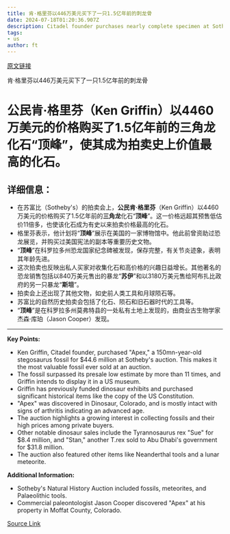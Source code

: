 ```yaml
---
title: 肯·格里芬以446万美元买下了一只1.5亿年前的刺龙骨
date: 2024-07-18T01:20:36.907Z
description: Citadel founder purchases nearly complete specimen at Sotheby’s auction
tags: 
- us
author: ft
---
```


[原文链接](https://ft.com/content/3766a3d7-0697-4b22-a507-26396438ac01)

肯·格里芬以446万美元买下了一只1.5亿年前的刺龙骨

# 公民肯·格里芬（Ken Griffin）以4460万美元的价格购买了1.5亿年前的**三角龙**化石“**顶峰**”，使其成为拍卖史上价值最高的化石。

## 详细信息：
- 在苏富比（Sotheby's）的拍卖会上，**公民肯·格里芬**（Ken Griffin）以4460万美元的价格购买了1.5亿年前的**三角龙**化石“**顶峰**”。这一价格远超其预售低估价11倍多，也使该化石成为有史以来拍卖价格最高的化石。
- 格里芬表示，他计划将“**顶峰**”展示在美国的一家博物馆中。他此前曾资助过恐龙展览，并购买过美国宪法的副本等重要历史文物。
- “**顶峰**”在科罗拉多州恐龙国家纪念碑被发现，保存完整，有关节炎迹象，表明其年龄先进。
- 这次拍卖也反映出私人买家对收集化石和高价格的兴趣日益增长。其他著名的恐龙销售包括以840万美元售出的暴龙“**苏伊**”和以3180万美元售给阿布扎比政府的另一只暴龙“**斯坦**”。
- 拍卖会上还出现了其他文物，如史前人类工具和月球陨石等。
- 苏富比的自然历史拍卖会包括了化石、陨石和旧石器时代的工具等。
- “**顶峰**”是在科罗拉多州莫弗特县的一处私有土地上发现的，由商业古生物学家杰森·库珀（Jason Cooper）发现。

---

 **Key Points:**
- Ken Griffin, Citadel founder, purchased "Apex," a 150mn-year-old stegosaurus fossil for $44.6 million at Sotheby's auction. This makes it the most valuable fossil ever sold at an auction.
- The fossil surpassed its presale low estimate by more than 11 times, and Griffin intends to display it in a US museum.
- Griffin has previously funded dinosaur exhibits and purchased significant historical items like the copy of the US Constitution.
- "Apex" was discovered in Dinosaur, Colorado, and is mostly intact with signs of arthritis indicating an advanced age.
- The auction highlights a growing interest in collecting fossils and their high prices among private buyers.
- Other notable dinosaur sales include the Tyrannosaurus rex "Sue" for $8.4 million, and "Stan," another T.rex sold to Abu Dhabi's government for $31.8 million.
- The auction also featured other items like Neanderthal tools and a lunar meteorite.

**Additional Information:**
- Sotheby's Natural History Auction included fossils, meteorites, and Palaeolithic tools.
- Commercial paleontologist Jason Cooper discovered "Apex" at his property in Moffat County, Colorado.

[Source Link](https://ft.com/content/3766a3d7-0697-4b22-a507-26396438ac01)

